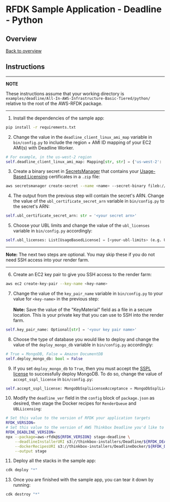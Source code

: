# RFDK Sample Application - Deadline - Python

## Overview
[Back to overview](../README.md)

## Instructions

---
**NOTE**

These instructions assume that your working directory is `examples/deadline/All-In-AWS-Infrastructure-Basic-Tiered/python/` relative to the root of the AWS-RFDK package.

---

1. Install the dependencies of the sample app:
```bash
pip install -r requirements.txt
```
2. Change the value in the `deadline_client_linux_ami_map` variable in `bin/config.py` to include the region + AMI ID mapping of your EC2 AMI(s) with Deadline Worker.
```python
# For example, in the us-west-2 region
self.deadline_client_linux_ami_map: Mapping[str, str] = {'us-west-2': '<your ami id'}

```
3. Create a binary secret in [SecretsManager](https://aws.amazon.com/secrets-manager/) that contains your [Usage-Based Licensing](https://docs.thinkboxsoftware.com/products/deadline/10.1/1_User%20Manual/manual/aws-portal/licensing-setup.html?highlight=usage%20based%20licensing) certificates in a `.zip` file:
```bash
aws secretsmanager create-secret --name <name> --secret-binary fileb://<path-to-zip-file>
```
4. The output from the previous step will contain the secret's ARN. Change the value of the `ubl_certificate_secret_arn` variable in `bin/config.py` to the secret's ARN:
```python
self.ubl_certificate_secret_arn: str = '<your secret arn>'
```
5. Choose your UBL limits and change the value of the `ubl_licenses` variable in `bin/config.py` accordingly:
```python
self.ubl_licenses: List[UsageBasedLicense] = [<your-ubl-limits> (e.g. UsageBasedLicense.forMaya(10))]
```
---

**Note:** The next two steps are optional. You may skip these if you do not need SSH access into your render farm.

---
6. Create an EC2 key pair to give you SSH access to the render farm:
```bash
aws ec2 create-key-pair --key-name <key-name>
```
7.  Change the value of the `key_pair_name` variable in `bin/config.py` to your value for `<key-name>` in the previous step: <br><br>**Note:** Save the value of the "KeyMaterial" field as a file in a secure location. This is your private key that you can use to SSH into the render farm.
```python
self.key_pair_name: Optional[str] = '<your key pair name>'
```
8. Choose the type of database you would like to deploy and change the value of the `deploy_mongo_db` variable in `bin/config.py` accordingly:
```python
# True = MongoDB, False = Amazon DocumentDB
self.deploy_mongo_db: bool = False
```
9. If you set `deploy_mongo_db` to `True`, then you must accept the [SSPL license](https://www.mongodb.com/licensing/server-side-public-license) to successfully deploy MongoDB. To do so, change the value of `accept_sspl_license` in `bin/config.py`:
```python
self.accept_sspl_license: MongoDbSsplLicenseAcceptance = MongoDbSsplLicenseAcceptance.USER_REJECTS_SSPL
```
10. Modify the `deadline_ver` field in the `config` block of `package.json` as desired, then stage the Docker recipes for `RenderQueue` and `UBLLicensing`:
```bash
# Set this value to the version of RFDK your application targets
RFDK_VERSION=
# Set this value to the version of AWS Thinkbox Deadline you'd like to deploy to your farm
RFDK_DEADLINE_VERSION=
npx --package=aws-rfdk@${RFDK_VERSION} stage-deadline \
    --deadlineInstallerURI s3://thinkbox-installers/Deadline/${RFDK_DEADLINE_VERSION}/Linux/DeadlineClient-${RFDK_DEADLINE_VERSION}-linux-x64-installer.run \
    --dockerRecipesURI s3://thinkbox-installers/DeadlineDocker/${RFDK_DEADLINE_VERSION}/DeadlineDocker-${RFDK_DEADLINE_VERSION}.tar.gz \
    --output stage
```
11. Deploy all the stacks in the sample app:
```bash
cdk deploy "*"
```
13. Once you are finished with the sample app, you can tear it down by running:
```bash
cdk destroy "*"
```